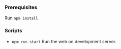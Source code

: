 ### Prerequisites

Run `npm install`

### Scripts

* `npm run start` Run the web on development server.
